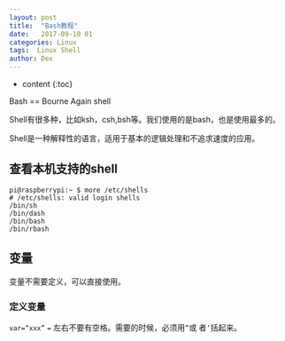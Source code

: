 ```yaml
---
layout: post
title:  "Bash教程"
date:   2017-09-10 01
categories: Linux
tags:  Linux Shell
author: Dex
---
```


* content
{:toc}

Bash == Bourne Again shell

Shell有很多种，⽐如ksh，csh,bsh等。我们使⽤的是bash，也是使⽤最多的。

Shell是⼀种解释性的语⾔，适⽤于基本的逻辑处理和不追求速度的应⽤。







## 查看本机⽀持的shell ##

	pi@raspberrypi:~ $ more /etc/shells
	# /etc/shells: valid login shells
	/bin/sh
	/bin/dash
	/bin/bash
	/bin/rbash


## 变量 ##

变量不需要定义，可以直接使⽤。

### 定义变量 ###

`var=“xxx”` `=` 左右不要有空格。需要的时候，必须⽤`”`或
者`’`括起来。